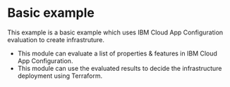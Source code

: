 # Basic example

This example is a basic example which uses IBM Cloud App Configuration evaluation to create infrastruture. 
* This module can evaluate a list of properties & features in IBM Cloud App Configuration.  
* This module can use the evaluated results to decide the infrastructure deployment using Terraform.
